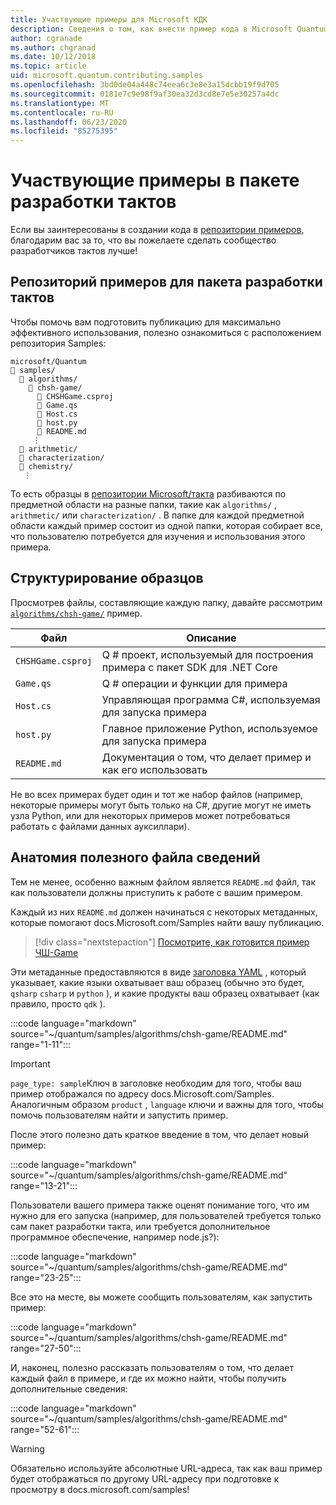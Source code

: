 ```yaml
---
title: Участвующие примеры для Microsoft КДК
description: Сведения о том, как внести пример кода в Microsoft Quantum Development Kit (КДК).
author: cgranade
ms.author: chgranad
ms.date: 10/12/2018
ms.topic: article
uid: microsoft.quantum.contributing.samples
ms.openlocfilehash: 3bd0de04a448c74eea6c3e8e3a15dcbb19f9d705
ms.sourcegitcommit: 0181e7c9e98f9af30ea32d3cd8e7e5e30257a4dc
ms.translationtype: MT
ms.contentlocale: ru-RU
ms.lasthandoff: 06/23/2020
ms.locfileid: "85275395"
---
```

# <a name="contributing-samples-to-the-quantum-development-kit"></a>Участвующие примеры в пакете разработки тактов

Если вы заинтересованы в создании кода в [репозитории примеров](https://github.com/Microsoft/Quantum), благодарим вас за то, что вы пожелаете сделать сообщество разработчиков тактов лучше!

## <a name="the-quantum-development-kit-samples-repository"></a>Репозиторий примеров для пакета разработки тактов

Чтобы помочь вам подготовить публикацию для максимально эффективного использования, полезно ознакомиться с расположением репозитория Samples:

```plaintext
microsoft/Quantum
📁 samples/
  📁 algorithms/
    📁 chsh-game/
      📝 CHSHGame.csproj
      📝 Game.qs
      📝 Host.cs
      📝 host.py
      📝 README.md
     ⋮
  📁 arithmetic/
  📁 characterization/
  📁 chemistry/
   ⋮
```

То есть образцы в [репозитории Microsoft/такта](https://github.com/microsoft/Quantum) разбиваются по предметной области на разные папки, такие как `algorithms/` , `arithmetic/` или `characterization/` .
В папке для каждой предметной области каждый пример состоит из одной папки, которая собирает все, что пользователю потребуется для изучения и использования этого примера.

## <a name="how-samples-are-structured"></a>Структурирование образцов

Просмотрев файлы, составляющие каждую папку, давайте рассмотрим [`algorithms/chsh-game/`](https://github.com/microsoft/Quantum/tree/master/samples/algorithms/chsh-game) пример.

| Файл              | Описание                                                |
|-------------------|------------------------------------------------------------|
| `CHSHGame.csproj` | Q # проект, используемый для построения примера с пакет SDK для .NET Core |
| `Game.qs`         | Q # операции и функции для примера                 |
| `Host.cs`         | Управляющая программа C#, используемая для запуска примера                     |
| `host.py`         | Главное приложение Python, используемое для запуска примера                 |
| `README.md`       | Документация о том, что делает пример и как его использовать    |

Не во всех примерах будет один и тот же набор файлов (например, некоторые примеры могут быть только на C#, другие могут не иметь узла Python, или для некоторых примеров может потребоваться работать с файлами данных ауксиллари).

## <a name="anatomy-of-a-helpful-readme-file"></a>Анатомия полезного файла сведений

Тем не менее, особенно важным файлом является `README.md` файл, так как пользователи должны приступить к работе с вашим примером.

Каждый из них `README.md` должен начинаться с некоторых метаданных, которые помогают docs.Microsoft.com/Samples найти вашу публикацию.

> [!div class="nextstepaction"]
> [Посмотрите, как готовится пример ЧШ-Game](https://docs.microsoft.com/samples/microsoft/quantum/validating-quantum-mechanics/)

Эти метаданные предоставляются в виде [заголовка YAML](https://dotnet.github.io/docfx/spec/docfx_flavored_markdown.html#yaml-header) , который указывает, какие языки охватывает ваш образец (обычно это будет, `qsharp` `csharp` и `python` ), и какие продукты ваш образец охватывает (как правило, просто `qdk` ).

:::code language="markdown" source="~/quantum/samples/algorithms/chsh-game/README.md" range="1-11":::

> [!IMPORTANT]
> `page_type: sample`Ключ в заголовке необходим для того, чтобы ваш пример отображался по адресу docs.Microsoft.com/Samples.
> Аналогичным образом `product` , `language` ключи и важны для того, чтобы помочь пользователям найти и запустить пример.

После этого полезно дать краткое введение в том, что делает новый пример:

:::code language="markdown" source="~/quantum/samples/algorithms/chsh-game/README.md" range="13-21":::

Пользователи вашего примера также оценят понимание того, что им нужно для его запуска (например, для пользователей требуется только сам пакет разработки такта, или требуется дополнительное программное обеспечение, например node.js?):

:::code language="markdown" source="~/quantum/samples/algorithms/chsh-game/README.md" range="23-25":::

Все это на месте, вы можете сообщить пользователям, как запустить пример:

:::code language="markdown" source="~/quantum/samples/algorithms/chsh-game/README.md" range="27-50":::

И, наконец, полезно рассказать пользователям о том, что делает каждый файл в примере, и где их можно найти, чтобы получить дополнительные сведения:

:::code language="markdown" source="~/quantum/samples/algorithms/chsh-game/README.md" range="52-61":::

> [!WARNING]
> Обязательно используйте абсолютные URL-адреса, так как ваш пример будет отображаться по другому URL-адресу при подготовке к просмотру в docs.microsoft.com/samples!
